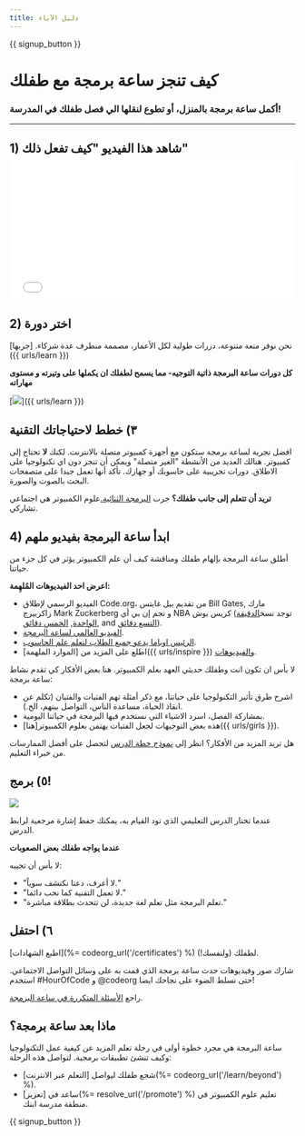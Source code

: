 ```yaml
---
title: دليل الآباء
---
```


{{ signup_button }}

# كيف تنجز ساعة برمجة مع طفلك

### أكمل ساعة برمجة بالمنزل، أو تطوع لنقلها الي فصل طفلك في المدرسة!

* * *

## 1) شاهد هذا الفيديو "كيف تفعل ذلك" <iframe width="500" height="255" src="//www.youtube.com/embed/SrnvvWDm73k" frameborder="0" allowfullscreen mark="crwd-mark"></iframe> 

## 2) اختر دورة

نحن نوفر متعة متنوعة، دزرات طولية لكل الأعمار، مصممة منطرف عدة شركاء. [جربها]({{ urls/learn }})

**كل دورات ساعة البرمجة ذاتية التوجيه- مما يسمح لطفلك ان يكملها على وتيرته و مستوى مهاراته**

[![](/images/fit-700/tutorials.png)]({{ urls/learn }})

## ٣) خطط لاحتياجاتك التقنية

افضل تجربة لساعة برمجة ستكون مع أجهزة كمبيوتر متصلة بالانترنت. لكنك **لا** تحتاج إلى كمبيوتر. هنالك العديد من الأنشطة "الغير متصلة" ويمكن أن تنجز دون اي تكنولوجيا على الاطلاق. دورات تجريبية على حاسوبك أو جهازك. تأكد أنها تعمل جيدا على متصفحات البحث بالصوت والصورة.

**تريد أن تتعلم إلى جانب طفلك؟** جرب [البرمجة الثنائية.](http://www.ncwit.org/resources/pair-programming-box-power-collaborative-learning)علوم الكمبيوتر هي اجتماعي تشاركي.

## 4) ابدأ ساعة البرمجة بفيديو ملهم

أطلق ساعة البرمجة بإلهام طفلك ومناقشة كيف أن علم الكمبيوتر يؤثر في كل جزء من حياتنا.

**اعرض احد الفيديوهات المُلهِمة:**

- الفيديو الرسمي لإطلاق Code.org، من تقديم بيل غايتس Bill Gates, مارك زاكربيرج Mark Zuckerberg و نجم إن بي أي NBA كريس بوش (توجد نسخ[الدقيقة الواحدة](https://www.youtube.com/watch?v=qYZF6oIZtfc), [الخمس دقائق](https://www.youtube.com/watch?v=nKIu9yen5nc), and [ التسع دقائق](https://www.youtube.com/watch?v=dU1xS07N-FA)).
- [الفيديو العالمي لساعة البرمجة](https://www.youtube.com/watch?v=KsOIlDT145A).
- [الرئيس اوباما يدعو جميع الطلاب لتعلم علم الحاسوب](https://www.youtube.com/watch?v=6XvmhE1J9PY).
- اطلع على المزيد من [الموارد الملهمة]({{ urls/inspire }}) و[الفيديوهات](https://www.youtube.com/playlist?list=PLzdnOPI1iJNfpD8i4Sx7U0y2MccnrNZuP).

لا بأس ان تكون انت وطفلك حديثي العهد بعلم الكمبيوتر. هنا بعض الأفكار كي تقدم نشاط ساعة برمجة:

- اشرح طرق تأثير التكنولوجيا على حياتنا، مع ذكر أمثلة تهم الفتيات والفتيان (تكلم عن انقاذ الحياة، مساعدة الناس، التواصل بينهم، الخ.).
- بمشاركة الفصل، اسرد الاشياء التي نستخدم فيها البرمجة في حياتنا اليومية.
- هذه بعض التوجيهات لجعل الفتيات يهتمن بعلوم الكمبيوتر[هنا]({{ urls/girls }}).

هل تريد المزيد من الأفكار؟ انظر إلى [نموذج خطة الدرس](/files/AfterschoolEducatorLessonPlanOutline.docx) لتحصل على أفضل الممارسات من خبراء التعليم.

## ٥) برمج!

<img src="/images/fit-700/tutorial-short-link.png" />

عندما تختار الدرس التعليمي الذي تود القيام به، يمكنك حفظ إشارة مرجعية لرابط الدرس.

**عندما يواجه طفلك بعض الصعوبات**

لا بأس أن تجيبه:

- "لا أعرف، دعنا نكتشف سوياً."
- "لا تعمل التقنية كما نحب دائما."
- "تعلم البرمجة مثل تعلم لغة جديدة، لن تتحدث بطلاقة مباشرة."

## ٦) احتفل

[اطبع الشهادات](%= codeorg_url('/certificates') %) لطفلك (ولنفسك!).

شارك صور وفيديوهات حدث ساعة برمجة الذي قمت به على وسائل التواصل الاجتماعي. استخدم #HourOfCode و @codeorg حتى نسلط الضوء على نجاحك ايضا!

راجع [الأسئلة المتكررة في ساعة البرمجة](https://support.code.org/hc/en-us/categories/200147083-Hour-of-Code).

## ماذا بعد ساعة برمجة؟

ساعة البرمجة هي مجرد خطوة أولى في رحلة تعلم المزيد عن كيفية عمل التكنولوجيا وكيف تنشئ تطبيقات برمجية. لتواصل هذه الرحلة:

- شجع طفلك ليواصل [التعلم عبر الانترنت](%= codeorg_url('/learn/beyond') %).
- ساعد في [تعزيز](%= resolve_url('/promote') %) تعليم علوم الكمبيوتر في منطقة مدرسة ابنك.

{{ signup_button }}